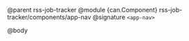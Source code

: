 @parent rss-job-tracker
@module {can.Component} rss-job-tracker/components/app-nav <app-nav>
@signature `<app-nav>`

@body

## <app-nav>

